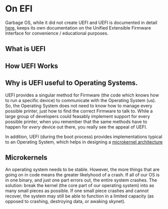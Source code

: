 # On EFI
Garbage OS, while it did not create UEFI and UEFI is documented in detail [here](https://uefi.org/sites/default/files/resources/UEFI_Spec_2_9_2021_03_18.pdf), 
keeps its own documentation on the Unified Extensible Firmware Interface for convenience / educational purposes.

## What is UEFI

## How UEFI Works

## Why is UEFI useful to Operating Systems.
UEFI provides a singular method for Firmware (the code which knows how to run a specific device) to communicate with the Operating System (us). So, the Operating 
System does not need to know how to manage every possible printer, just how to find the correct Firmware to talk to. While a large group of developers could
feasably implement support for every possible printer, when you remember that the same methods have to happen for *every* device out there, you really see the
appeal of UEFI. 

In addition, UEFI (during the boot process) provides implementations typical to an Operating System, which helps in designing a [microkernel architecture](#microkernels)


## Microkernels
An operating system needs to be stable. However, the more things that are going on in code means the greater likelyhood of a crash. If all of our OS is in one binary,
and just one part errors out, the entire system crashes. The solution: break the kernel (the core part of our operating system) into as many small pieces as possible. If
one small piece crashes and cannot recover, the system may still be able to function in a limited capacity (as opposed to crashing, destroying data, or awaking skynet).
